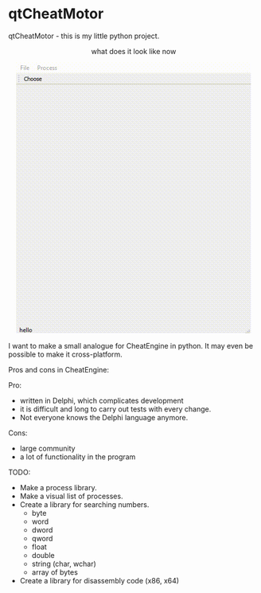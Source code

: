 # qtCheatMotor

qtCheatMotor - this is my little python project.

<center>

what does it look like now

![alt text](doc/img/qtCheatMotor.gif)

</center>

I want to make a small analogue for CheatEngine in python.
It may even be possible to make it cross-platform.

Pros and cons in CheatEngine:

Pro:
- written in Delphi, which complicates development
- it is difficult and long to carry out tests with every change.
- Not everyone knows the Delphi language anymore.

Cons:
+ large community
+ a lot of functionality in the program

TODO:
- Make a process library.
- Make a visual list of processes.
- Create a library for searching numbers.
  - byte
  - word
  - dword
  - qword
  - float
  - double
  - string (char, wchar)
  - array of bytes
- Create a library for disassembly code (x86, x64)



